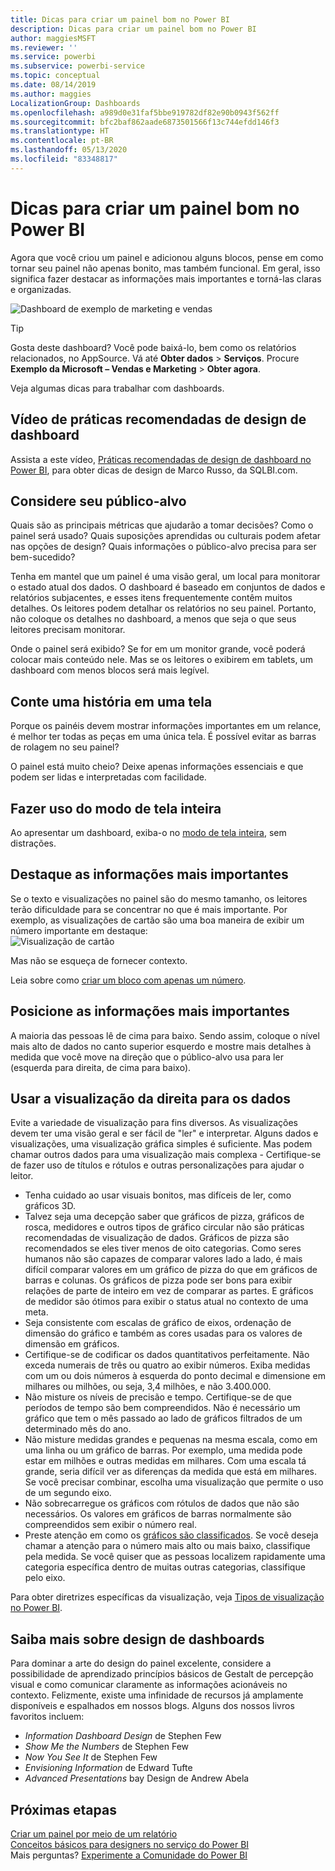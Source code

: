 ```yaml
---
title: Dicas para criar um painel bom no Power BI
description: Dicas para criar um painel bom no Power BI
author: maggiesMSFT
ms.reviewer: ''
ms.service: powerbi
ms.subservice: powerbi-service
ms.topic: conceptual
ms.date: 08/14/2019
ms.author: maggies
LocalizationGroup: Dashboards
ms.openlocfilehash: a989d0e31faf5bbe919782df82e90b0943f562ff
ms.sourcegitcommit: bfc2baf862aade6873501566f13c744efdd146f3
ms.translationtype: HT
ms.contentlocale: pt-BR
ms.lasthandoff: 05/13/2020
ms.locfileid: "83348817"
---
```

# <a name="tips-for-designing-a-great-power-bi-dashboard"></a>Dicas para criar um painel bom no Power BI
Agora que você criou um painel e adicionou alguns blocos, pense em como tornar seu painel não apenas bonito, mas também funcional. Em geral, isso significa fazer destacar as informações mais importantes e torná-las claras e organizadas.

![Dashboard de exemplo de marketing e vendas](media/service-dashboards-design-tips/power-bi-marketing-sample-dashboard.png)

> [!TIP]
> Gosta deste dashboard? Você pode baixá-lo, bem como os relatórios relacionados, no AppSource. Vá até **Obter dados** > **Serviços**. Procure **Exemplo da Microsoft – Vendas e Marketing** > **Obter agora**.

Veja algumas dicas para trabalhar com dashboards.

## <a name="dashboard-design-best-practices-video"></a>Vídeo de práticas recomendadas de design de dashboard

Assista a este vídeo, [Práticas recomendadas de design de dashboard no Power BI](https://www.youtube.com/watch?v=-tdkUYrzrio), para obter dicas de design de Marco Russo, da SQLBI.com.

## <a name="consider-your-audience"></a>Considere seu público-alvo
Quais são as principais métricas que ajudarão a tomar decisões? Como o painel será usado? Quais suposições aprendidas ou culturais podem afetar nas opções de design? Quais informações o público-alvo precisa para ser bem-sucedido?

Tenha em mantel que um painel é uma visão geral, um local para monitorar o estado atual dos dados. O dashboard é baseado em conjuntos de dados e relatórios subjacentes, e esses itens frequentemente contêm muitos detalhes. Os leitores podem detalhar os relatórios no seu painel. Portanto, não coloque os detalhes no dashboard, a menos que seja o que seus leitores precisam monitorar.

Onde o painel será exibido? Se for em um monitor grande, você poderá colocar mais conteúdo nele. Mas se os leitores o exibirem em tablets, um dashboard com menos blocos será mais legível.

## <a name="tell-a-story-on-one-screen"></a>Conte uma história em uma tela
Porque os painéis devem mostrar informações importantes em um relance, é melhor ter todas as peças em uma única tela. É possível evitar as barras de rolagem no seu painel?

O painel está muito cheio?  Deixe apenas informações essenciais e que podem ser lidas e interpretadas com facilidade.

## <a name="make-use-of-full-screen-mode"></a>Fazer uso do modo de tela inteira
Ao apresentar um dashboard, exiba-o no [modo de tela inteira](../consumer/end-user-focus.md), sem distrações.

## <a name="accent-the-most-important-information"></a>Destaque as informações mais importantes
Se o texto e visualizações no painel são do mesmo tamanho, os leitores terão dificuldade para se concentrar no que é mais importante. Por exemplo, as visualizações de cartão são uma boa maneira de exibir um número importante em destaque:  
![Visualização de cartão](media/service-dashboards-design-tips/pbi_card.png)

Mas não se esqueça de fornecer contexto.  

Leia sobre como [criar um bloco com apenas um número](../visuals/power-bi-visualization-card.md).

## <a name="place-the-most-important-information"></a>Posicione as informações mais importantes
A maioria das pessoas lê de cima para baixo. Sendo assim, coloque o nível mais alto de dados no canto superior esquerdo e mostre mais detalhes à medida que você move na direção que o público-alvo usa para ler (esquerda para direita, de cima para baixo).

## <a name="use-the-right-visualization-for-the-data"></a>Usar a visualização da direita para os dados
Evite a variedade de visualização para fins diversos.  As visualizações devem ter uma visão geral e ser fácil de "ler" e interpretar.  Alguns dados e visualizações, uma visualização gráfica simples é suficiente. Mas podem chamar outros dados para uma visualização mais complexa - Certifique-se de fazer uso de títulos e rótulos e outras personalizações para ajudar o leitor.  

* Tenha cuidado ao usar visuais bonitos, mas difíceis de ler, como gráficos 3D. 
* Talvez seja uma decepção saber que gráficos de pizza, gráficos de rosca, medidores e outros tipos de gráfico circular não são práticas recomendadas de visualização de dados. Gráficos de pizza são recomendados se eles tiver menos de oito categorias. Como seres humanos não são capazes de comparar valores lado a lado, é mais difícil comparar valores em um gráfico de pizza do que em gráficos de barras e colunas. Os gráficos de pizza pode ser bons para exibir relações de parte de inteiro em vez de comparar as partes. E gráficos de medidor são ótimos para exibir o status atual no contexto de uma meta.
* Seja consistente com escalas de gráfico de eixos, ordenação de dimensão do gráfico e também as cores usadas para os valores de dimensão em gráficos.
* Certifique-se de codificar os dados quantitativos perfeitamente. Não exceda numerais de três ou quatro ao exibir números. Exiba medidas com um ou dois números à esquerda do ponto decimal e dimensione em milhares ou milhões, ou seja, 3,4 milhões, e não 3.400.000.
* Não misture os níveis de precisão e tempo. Certifique-se de que períodos de tempo são bem compreendidos. Não é necessário um gráfico que tem o mês passado ao lado de gráficos filtrados de um determinado mês do ano.
* Não misture medidas grandes e pequenas na mesma escala, como em uma linha ou um gráfico de barras. Por exemplo, uma medida pode estar em milhões e outras medidas em milhares. Com uma escala tá grande, seria difícil ver as diferenças da medida que está em milhares. Se você precisar combinar, escolha uma visualização que permite o uso de um segundo eixo.
* Não sobrecarregue os gráficos com rótulos de dados que não são necessários. Os valores em gráficos de barras normalmente são compreendidos sem exibir o número real.
* Preste atenção em como os [gráficos são classificados](../consumer/end-user-change-sort.md). Se você deseja chamar a atenção para o número mais alto ou mais baixo, classifique pela medida. Se você quiser que as pessoas localizem rapidamente uma categoria específica dentro de muitas outras categorias, classifique pelo eixo.  

Para obter diretrizes específicas da visualização, veja [Tipos de visualização no Power BI](../visuals/power-bi-visualization-types-for-reports-and-q-and-a.md).  

## <a name="learn-more-about-dashboard-design"></a>Saiba mais sobre design de dashboards
Para dominar a arte do design do painel excelente, considere a possibilidade de aprendizado princípios básicos de Gestalt de percepção visual e como comunicar claramente as informações acionáveis no contexto. Felizmente, existe uma infinidade de recursos já amplamente disponíveis e espalhados em nossos blogs. Alguns dos nossos livros favoritos incluem:

* *Information Dashboard Design* de Stephen Few  
* *Show Me the Numbers* de Stephen Few  
* *Now You See It* de Stephen Few  
* *Envisioning Information* de Edward Tufte  
* *Advanced Presentations* bay Design de Andrew Abela   

## <a name="next-steps"></a>Próximas etapas
[Criar um painel por meio de um relatório](service-dashboard-create.md)  
[Conceitos básicos para designers no serviço do Power BI](../fundamentals/service-basic-concepts.md)  
Mais perguntas? [Experimente a Comunidade do Power BI](https://community.powerbi.com/)
